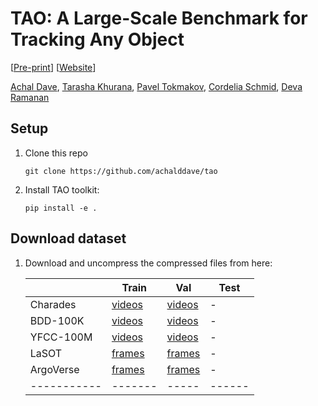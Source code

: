 # TAO: A Large-Scale Benchmark for Tracking Any Object

[[Pre-print]()] [[Website](http://taodataset.org)]

[Achal Dave](http://www.achaldave.com/), [Tarasha Khurana](http://www.cs.cmu.edu/~tkhurana/), [Pavel Tokmakov](https://pvtokmakov.github.io/home/), [Cordelia Schmid](https://thoth.inrialpes.fr/~schmid/), [Deva Ramanan](http://www.cs.cmu.edu/~deva/)

## Setup

1. Clone this repo
    ```
    git clone https://github.com/achalddave/tao
    ```
1. Install TAO toolkit:
    ```
    pip install -e .
    ```

## Download dataset

1. Download and uncompress the compressed files from here:

    |           | Train | Val | Test |
    |-----------|-------|-----|------|
    | Charades  | [videos]() | [videos]() | - |
    | BDD-100K  | [videos]() | [videos]() | - |
    | YFCC-100M | [videos]() | [videos]() | - |
    | LaSOT     | [frames]() | [frames]() | - |
    | ArgoVerse | [frames]() | [frames]() | - |
    |-----------|-------|-----|------|
